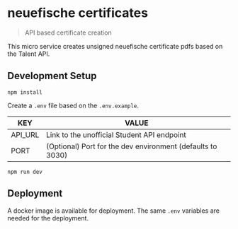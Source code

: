 # neuefische certificates

> API based certificate creation

This micro service creates unsigned neuefische certificate pdfs based on the Talent API.

## Development Setup

```
npm install
```

Create a `.env` file based on the `.env.example`.

| KEY     | VALUE                                                      |
| ------- | ---------------------------------------------------------- |
| API_URL | Link to the unofficial Student API endpoint                |
| PORT    | (Optional) Port for the dev environment (defaults to 3030) |

```
npm run dev
```

## Deployment

A docker image is available for deployment.
The same `.env` variables are needed for the deployment.
